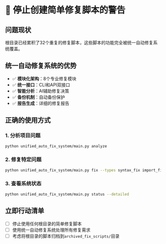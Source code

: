 # 🚨 停止创建简单修复脚本的警告

## 问题现状
根目录已经累积了32个重复的修复脚本，这些脚本的功能完全被统一自动修复系统覆盖。

## 统一自动修复系统的优势
- ✅ **模块化架构**：8个专业修复模块
- ✅ **统一接口**：CLI和API双接口
- ✅ **智能分析**：AI辅助修复决策
- ✅ **备份机制**：自动备份保护
- ✅ **报告生成**：详细的修复报告

## 正确的使用方式

### 1. 分析项目问题
```bash
python unified_auto_fix_system/main.py analyze
```

### 2. 修复特定问题
```bash
python unified_auto_fix_system/main.py fix --types syntax_fix import_fix
```

### 3. 查看系统状态
```bash
python unified_auto_fix_system/main.py status --detailed
```

## 立即行动清单
- [ ] 停止使用任何根目录的简单修复脚本
- [ ] 使用统一自动修复系统处理所有修复需求
- [ ] 考虑将根目录的脚本归档到`archived_fix_scripts/`目录
